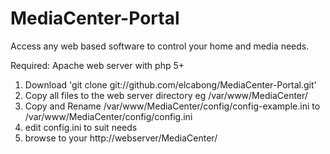 MediaCenter-Portal
==================

Access any web based software to control your home and media needs.

Required:
  Apache web server with php 5+
  
1. Download 'git clone git://github.com/elcabong/MediaCenter-Portal.git'
2. Copy all files to the web server directory eg /var/www/MediaCenter/
3. Copy and Rename /var/www/MediaCenter/config/config-example.ini   to   /var/www/MediaCenter/config/config.ini
4. edit config.ini to suit needs
5. browse to your http://webserver/MediaCenter/


